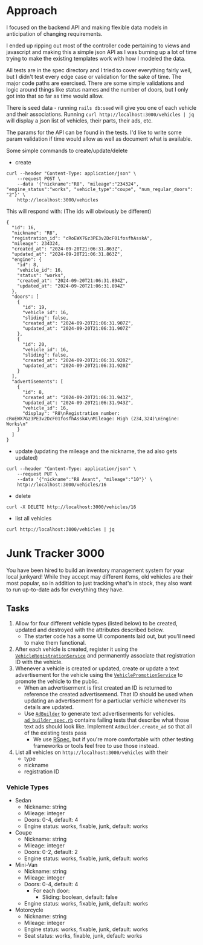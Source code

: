 # Approach

I focused on the backend API and making flexible data models in anticipation of changing requirements.

I ended up ripping out most of the controller code pertaining to views and javascript and making this a simple json API as I was burning up a lot of time trying to make the existing templates work with how I modeled the data.

All tests are in the spec directory and I tried to cover everything fairly well, but I didn't test every edge case or validation for the sake of time.  The major code paths are exercised.  There are some simple validations and logic around things like status names and the number of doors, but I only got into that so far as time would allow.

There is seed data - running `rails db:seed` will give you one of each vehicle and their associations.  Running `curl http://localhost:3000/vehicles | jq` will display a json list of vehicles, their parts, their ads, etc.

The params for the API can be found in the tests.  I'd like to write some param validation if time would allow as well as document what is available.

Some simple commands to create/update/delete

- create
```
curl --header "Content-Type: application/json" \
    --request POST \
    --data '{"nickname":"R8", "mileage":"234324", "engine_status":"works", "vehicle_type":"coupe", "num_regular_doors": "2"}' \
    http://localhost:3000/vehicles
```

This will respond with: (The ids will obviously be different)
```
{
  "id": 16,
  "nickname": "R8",
  "registration_id": "cRoEWX7Gz3PE3v2DcF01fosfhAsskA",
  "mileage": 234324,
  "created_at": "2024-09-20T21:06:31.863Z",
  "updated_at": "2024-09-20T21:06:31.863Z",
  "engine": {
    "id": 8,
    "vehicle_id": 16,
    "status": "works",
    "created_at": "2024-09-20T21:06:31.894Z",
    "updated_at": "2024-09-20T21:06:31.894Z"
  },
  "doors": [
    {
      "id": 19,
      "vehicle_id": 16,
      "sliding": false,
      "created_at": "2024-09-20T21:06:31.907Z",
      "updated_at": "2024-09-20T21:06:31.907Z"
    },
    {
      "id": 20,
      "vehicle_id": 16,
      "sliding": false,
      "created_at": "2024-09-20T21:06:31.920Z",
      "updated_at": "2024-09-20T21:06:31.920Z"
    }
  ],
  "advertisements": [
    {
      "id": 8,
      "created_at": "2024-09-20T21:06:31.943Z",
      "updated_at": "2024-09-20T21:06:31.943Z",
      "vehicle_id": 16,
      "display": "R8\nRegistration number: cRoEWX7Gz3PE3v2DcF01fosfhAsskA\nMileage: High (234,324)\nEngine: Works\n"
    }
  ]
}
```

- update (updating the mileage and the nickname, the ad also gets updated)
```
curl --header "Content-Type: application/json" \
    --request PUT \
    --data '{"nickname":"R8 Avant", "mileage":"10"}' \
    http://localhost:3000/vehicles/16
```

- delete
```
curl -X DELETE http://localhost:3000/vehicles/16
```

- list all vehicles
```
curl http://localhost:3000/vehicles | jq
```





# Junk Tracker 3000

You have been hired to build an inventory management system for your local junkyard! While they accept may different items, old vehicles are their most popular, so in addition to just tracking what's in stock, they also want to run up-to-date ads for everything they have.

## Tasks

1. Allow for four different vehicle types (listed below) to be created, updated and destroyed with the attributes described below.
    - The starter code has a some UI components laid out, but you'll need to make them functional.
2. After each vehicle is created, register it using the [`VehicleRegistrationService`](app/services/vehicle_registration_service.rb) and permanently associate that registration ID with the vehicle.
3. Whenever a vehicle is created or updated, create or update a text advertisement for the vehicle using the [`VehiclePromotionService`](app/services/vehicle_promotion_service.rb) to promote the vehicle to the public.
    - When an advertiserment is first created an ID is returned to reference the created advertisemend. That ID should be used when updating an advertiserment for a partiuclar verhicle whenever its details are updated.
    - Use [`AdBuilder`](app/services/ad_builder.rb) to generate text advertiserments for vehicles. [`ad_builder_spec.rb`](spec/ad_builder_spec.rb) contains failing tests that describe what those text ads should look like. Implement `AdBuilder.create_ad` so that all of the existing tests pass
        - We use [RSpec](https://rspec.info/), but if you're more comfortable with other testing frameworks or tools feel free to use those instead.
4. List all vehicles on `http://localhost:3000/vehicles` with their 
    - type
    - nickname
    - registration ID

### Vehicle Types

- Sedan
    - Nickname: string
    - Mileage: integer
    - Doors: 0-4, default: 4
    - Engine status: works, fixable, junk, default: works
- Coupe
    - Nickname: string
    - Mileage: integer
    - Doors: 0-2, default: 2
    - Engine status: works, fixable, junk, default: works
- Mini-Van
    - Nickname: string
    - Mileage: integer
    - Doors: 0-4, default: 4
      - For each door: 
        - Sliding: boolean, default: false 
    - Engine status: works, fixable, junk, default: works
- Motorcycle
    - Nickname: string
    - Mileage: integer
    - Engine status: works, fixable, junk, default: works
    - Seat status: works, fixable, junk, default: works

